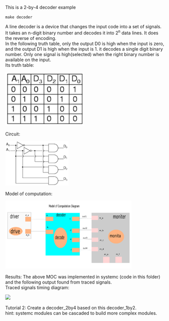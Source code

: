 This is a 2-by-4 decoder example

    make decoder


A line decoder is a device that changes the input code into a set of signals.<br>
It takes an n-digit binary number and decodes it into 2<sup>n</sup> data lines.
It does the reverse of encoding. <br>
In the following truth table, only the output D0 is high when the input is zero, and the output D1 is high when the input is 1. it decodes a single digit binary number.
Only one signal is high(selected) when the right binary number is available on the input. <br>
Its truth table: 
<p align="left">
  <img src="2by4truthtable.png" width="250"/>
</p>

Circuit:
<p align="left">
  <img src="2by4circuitdiagram.png" width="200"/>
</p>

Model of computation:
<p align="left">
  <img src="decodermoc.png" width="400"/>
</p>
Results:
The above MOC was implemented in systemc (code in this folder) and the following output found from traced signals.<br>
Traced signals timing diagram:
<p align="left">
  <img src="2by4timer.png.png" width="400"/>
<p>

Tutorial 2:
Create a decoder_2by4 based on this decoder_1by2.<br>
hint: systemc modules can be cascaded to build more complex modules.
